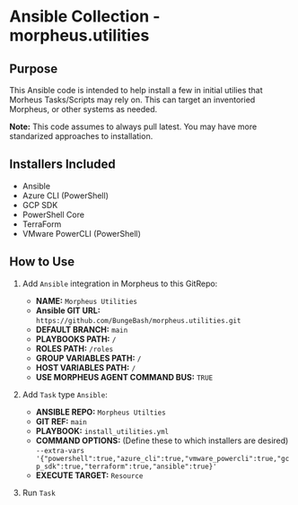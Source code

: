 # Ansible Collection - morpheus.utilities

## Purpose
This Ansible code is intended to help install a few  in initial utilies that Morheus Tasks/Scripts may rely on.  This can target an inventoried Morpheus, or other systems as needed.

**Note:** This code assumes to always pull latest.  You may have more standarized approaches to installation.

## Installers Included
* Ansible
* Azure CLI (PowerShell)
* GCP SDK
* PowerShell Core
* TerraForm
* VMware PowerCLI (PowerShell)

## How to Use
1. Add `Ansible` integration in Morpheus to this GitRepo:  
    - **NAME:** `Morpheus Utilities`  
    - **Ansible GIT URL:** `https://github.com/BungeBash/morpheus.utilities.git`  
    - **DEFAULT BRANCH:** `main`  
    - **PLAYBOOKS PATH:** `/`  
    - **ROLES PATH:** `/roles`  
    - **GROUP VARIABLES PATH:** `/`  
    - **HOST VARIABLES PATH:** `/`  
    - **USE MORPHEUS AGENT COMMAND BUS:** `TRUE`  

2. Add `Task` type `Ansible`:  
    - **ANSIBLE REPO:** `Morpheus Utilties`  
    - **GIT REF:** `main`  
    - **PLAYBOOK:** `install_utilities.yml`  
    - **COMMAND OPTIONS:** (Define these to which installers are desired) `--extra-vars '{"powershell":true,"azure_cli":true,"vmware_powercli":true,"gcp_sdk":true,"terraform":true,"ansible":true}'`  
    - **EXECUTE TARGET:** `Resource`  

3. Run `Task`  